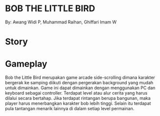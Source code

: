 # BOB THE LITTLE BIRD
 By: Awang Widi P, Muhammad Raihan, Ghiffari Imam W
 
 # Story
 
 
 # Gameplay
 Bob the Little Bird merupakan game arcade side-scrolling dimana karakter bergerak ke samping diikuti dengan pergerakan background yang mudah untuk dimainkan.
 Game ini dapat dimainkan dengan menggunakan PC dan keyboard sebagai controller.
 Terdapat level atau alur cerita yang harus dilalui secara bertahap. 
 Jika terdapat rintangan berupa bangunan, maka player harus menerbangkan karakter bob lebih tinggi. 
 Selain itu terdapat pula tantangan menarik lainnya di dalam setiap level permainan. 
